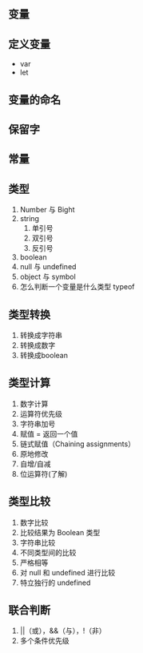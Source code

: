 ## 变量


## 定义变量
- var
- let

## 变量的命名


## 保留字


## 常量


## 类型
1. Number 与 Bight
2. string
	1. 单引号
	2. 双引号
	3. 反引号
3. boolean
4. null 与 undefined
5. object 与 symbol
6. 怎么判断一个变量是什么类型 typeof


## 类型转换
1. 转换成字符串
2. 转换成数字
3. 转换成boolean


## 类型计算
1. 数字计算
2. 运算符优先级
3. 字符串加号
4. 赋值 = 返回一个值
5. 链式赋值（Chaining assignments）
6. 原地修改
7. 自增/自减
8. 位运算符(了解)


## 类型比较
1. 数字比较
2. 比较结果为 Boolean 类型
3. 字符串比较
4. 不同类型间的比较
5. 严格相等
6. 对 null 和 undefined 进行比较
7. 特立独行的 undefined

## 联合判断
1. ||（或），&&（与），!（非）
2. 多个条件优先级
